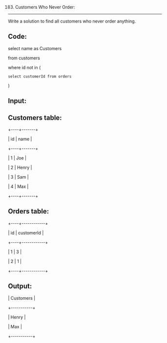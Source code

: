 183. Customers Who Never Order:
------------------------------

Write a solution to find all customers who never order anything.

Code:
----
select name as Customers

from customers

where id not in (

    select customerId from orders

)

Input: 
-------
Customers table:
----------------
+----+-------+

| id | name  |

+----+-------+

| 1  | Joe   |

| 2  | Henry |

| 3  | Sam   |

| 4  | Max   |

+----+-------+


Orders table:
-------------
+----+------------+

| id | customerId |

+----+------------+

| 1  | 3          |

| 2  | 1          |

+----+------------+

Output: 
-----------

| Customers |

+-----------+

| Henry     |

| Max       |

+-----------+
